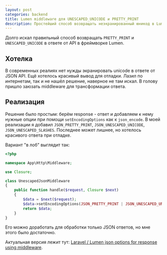 ```yaml
---
layout: post
categories: backend
title: Lumen middleware для UNESCAPED_UNICODE и PRETTY_PRINT
description: Простейший способ возвращать неэкранированный юникод в Lumen посредством middleware.
---
```


Долго искал правильный способ возвращать `PRETTY_PRINT` и `UNESCAPED_UNICODE` в ответе от API в фреймворке Lumen. 

## Хотелка

В современных реалиях нет нужды экранировать unicode в ответе от JSON API. Ещё хотелось красивый вывод для отладки.
Лазил по интернетам, так и не нашёл решение, наверное не там искал. В голову пришло заюзать middleware для трансформации ответа.

## Реализация

Решение было простым: берём response - ответ и добавляем к нему нужные опции при помощи `setEncodingOptions` как к `json_encode`.
В моей реализации я добавил `JSON_PRETTY_PRINT`, `JSON_UNESCAPED_UNICODE`, `JSON_UNESCAPED_SLASHES`. Последнее может лишнее, но хотелось красивого ответа при отладке.

Вариант "в лоб" выглядит так:

```php
<?php

namespace App\Http\Middleware;

use Closure;

class UnescapedJsonMiddleware
{
    public function handle($request, Closure $next)
    {
        $data = $next($request);
        $data->setEncodingOptions(JSON_PRETTY_PRINT | JSON_UNESCAPED_UNICODE | JSON_UNESCAPED_SLASHES);
        return $data;
    }
}
```

Его можно доработать для обработки только JSON ответов, но мне этого было достаточно.

Актуальная версия лежит тут: [Laravel / Lumen json options for response using middleware](https://gist.github.com/fagcinsk/f4df62f39b912f819a0e7205541f551e).
